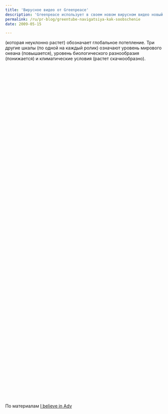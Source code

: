 ```yaml
---
title: 'Вирусное видео от Greenpeace'
description: 'Greenpeace использует в своем новом вирусном видео новый подход - использование элементов управления как части своего рекламного сообщения. Ползунок YouTube, который отмечает прогресс видео, становится как бы частью ролика, и составляет пару с другим ползунком - уже нарисованным.'
permalink: /ru/pr-blog/greentube-navigatsiya-kak-soobschenie
date: 2009-05-15

---
```


(которая неуклонно растет) обозначает глобальное потепление. Три другие шкалы (по одной на каждый ролик) означают уровень мирового океана (повышается), уровень биологического разнообразия (понижается) и климатические условия (растет скачкообразно).

<object width="425" height="344"><param name="movie" value="http://www.youtube.com/v/AZyXHOw-A08&color1=0xb1b1b1&color2=0xcfcfcf&hl=it&feature=player_embedded&fs=1"></param><param name="allowFullScreen" value="true"></param><embed src="http://www.youtube.com/v/AZyXHOw-A08&amp;color1=0xb1b1b1&amp;color2=0xcfcfcf&amp;hl=it&amp;feature=player_embedded&amp;fs=1" type="application/x-shockwave-flash" allowfullscreen="true" width="425" height="344"></embed></object>

<object width="425" height="344"><param name="movie" value="http://www.youtube.com/v/AKLcUbvCxHw&color1=0xb1b1b1&color2=0xcfcfcf&hl=it&feature=player_embedded&fs=1"></param><param name="allowFullScreen" value="true"></param><embed src="http://www.youtube.com/v/AKLcUbvCxHw&amp;color1=0xb1b1b1&amp;color2=0xcfcfcf&amp;hl=it&amp;feature=player_embedded&amp;fs=1" type="application/x-shockwave-flash" allowfullscreen="true" width="425" height="344"></embed></object>

<object width="425" height="344"><param name="movie" value="http://www.youtube.com/v/_o9RCf1-mxs&color1=0xb1b1b1&color2=0xcfcfcf&hl=it&feature=player_embedded&fs=1"></param><param name="allowFullScreen" value="true"></param><embed src="http://www.youtube.com/v/_o9RCf1-mxs&amp;color1=0xb1b1b1&amp;color2=0xcfcfcf&amp;hl=it&amp;feature=player_embedded&amp;fs=1" type="application/x-shockwave-flash" allowfullscreen="true" width="425" height="344"></embed></object>

По материалам <a href="http://www.ibelieveinadv.com/2009/05/greenpeace-greentube/">I believe in Adv </a>

